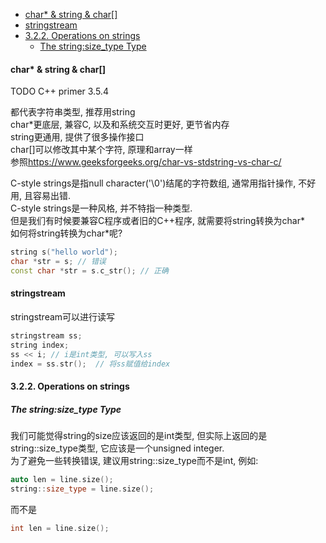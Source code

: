 <!-- TOC -->

- [char* & string & char[]](#char--string--char)
- [stringstream](#stringstream)
- [3.2.2. Operations on strings](#322-operations-on-strings)
  - [The string:size_type Type](#the-stringsize_type-type)

<!-- /TOC -->

<a id="markdown-char--string--char" name="char--string--char"></a>
#### char* & string & char[]  

TODO C++ primer 3.5.4

都代表字符串类型, 推荐用string  
char*更底层, 兼容C, 以及和系统交互时更好, 更节省内存  
string更通用, 提供了很多操作接口  
char[]可以修改其中某个字符, 原理和array一样  
参照<https://www.geeksforgeeks.org/char-vs-stdstring-vs-char-c/>

C-style strings是指null character('\0')结尾的字符数组, 通常用指针操作, 不好用, 且容易出错.  
C-style strings是一种风格, 并不特指一种类型.  
但是我们有时候要兼容C程序或者旧的C++程序, 就需要将string转换为char*  
如何将string转换为char*呢?  
```cpp
string s("hello world");
char *str = s; // 错误
const char *str = s.c_str(); // 正确
```

<a id="markdown-stringstream" name="stringstream"></a>
#### stringstream

stringstream可以进行读写
```cpp
stringstream ss;
string index;
ss << i; // i是int类型, 可以写入ss
index = ss.str();  // 将ss赋值给index
```

<a id="markdown-322-operations-on-strings" name="322-operations-on-strings"></a>
#### 3.2.2. Operations on strings

<a id="markdown-the-stringsize_type-type" name="the-stringsize_type-type"></a>
##### The string:size_type Type

我们可能觉得string的size应该返回的是int类型, 但实际上返回的是string::size_type类型, 它应该是一个unsigned integer.  
为了避免一些转换错误, 建议用string::size_type而不是int, 例如:
```cpp
auto len = line.size();
string::size_type = line.size();
```
而不是
```cpp
int len = line.size();
```